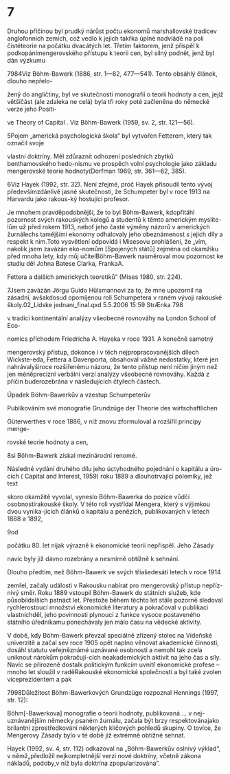# 7

Druhou příčinou byl prudký nárůst počtu ekonomů marshallovské tradicev anglofonních zemích, což vedlo k jejich takřka úplné nadvládě na poli čistéteorie na počátku dvacátých let. Třetím faktorem, jenž přispěl k podkopánímengerovského přístupu k teorii cen, byl silný podnět, jenž byl dán výzkumu

7984Viz Böhm-Bawerk (1886, str. 1—82, 477—541). Tento obsáhlý článek, dlouho nepřelo-

žený do angličtiny, byl ve skutečnosti monografií o teorii hodnoty a cen, jejíž většíčást (ale zdaleka ne celá) byla tři roky poté začleněna do německé verze jeho Positi-

ve Theory of Capital . Viz Böhm-Bawerk (1959, sv. 2, str. 121—56).

5Pojem „americká psychologická škola“ byl vytvořen Fetterem, který tak označil svoje

vlastní doktríny. Měl zdůraznit odhození posledních zbytků benthamovského hedo-nismu ve prospěch volní psychologie jako základu mengerovské teorie hodnoty(Dorfman 1969, str. 361—62, 385).

6Viz Hayek (1992, str. 32). Není zřejmé, proč Hayek přisoudil tento vývoj předevšímzdánlivě jasné skutečnosti, že Schumpeter byl v roce 1913 na Harvardu jako rakous-ký hostující profesor.

Je mnohem pravděpodobnější, že to byl Böhm-Bawerk, kdopřitáhl pozornost svých rakouských kolegů a studentů k těmto americkým myslite-lům už před rokem 1913, neboť jeho časté výměny názorů v amerických žurnálechs tamějšími ekonomy odhalovaly jeho obeznámenost s jejich díly a respekt k nim.Toto vysvětlení odpovídá i Misesovu prohlášení, že „vím, nakolik jsem zavázán eko-nomům [Spojených států] zejména od okamžiku před mnoha lety, kdy můj učitelBöhm-Bawerk nasměroval mou pozornost ke studiu děl Johna Batese Clarka, FrankaA.

Fettera a dalších amerických teoretiků“ (Mises 1980, str. 224).

7Jsem zavázán Jörgu Guido Hülsmannovi za to, že mne upozornil na zásadní, avšakdosud opomíjenou roli Schumpetera v raném vývoji rakouské školy.02_Lidske jednani_final.qxd 5.5.2006 15:59 StrÆnka 798

v tradici kontinentální analýzy všeobecné rovnováhy na London School of Eco-

nomics příchodem Friedricha A. Hayeka v roce 1931. A konečně samotný

mengerovský přístup, dokonce i v těch nejpropracovanějších dílech Wickste-eda, Fettera a Davenporta, obsahoval vážné nedostatky, které jen nahrávalyširoce rozšířenému názoru, že tento přístup není ničím jiným než jen méněprecizní verbální verzí analýzy všeobecné rovnováhy. Každá z příčin buderozebrána v následujících čtyřech částech.

Úpadek Böhm-Bawerkův a vzestup Schumpeterův

Publikováním své monografie Grundzüge der Theorie des wirtschaftlichen

Güterwerthes v roce 1886, v níž znovu zformuloval a rozšířil principy menge-

rovské teorie hodnoty a cen,

8si Böhm-Bawerk získal mezinárodní renomé.

Následné vydání druhého dílu jeho úctyhodného pojednání o kapitálu a úro-cích ( Capital and Interest, 1959) roku 1889 a dlouhotrvající polemiky, jež text

skoro okamžitě vyvolal, vyneslo Böhm-Bawerka do pozice vůdčí osobnostirakouské školy. V této roli vystřídal Mengera, který s výjimkou dvou vynika-jících článků o kapitálu a penězích, publikovaných v letech 1888 a 1892,

9od

počátku 80. let nijak výrazně k ekonomické teorii nepřispěl. Jeho Zásady

navíc byly již dávno rozebrány a nesmírně obtížně k sehnání.

Dlouho předtím, než Böhm-Bawerk ve svých třiašedesáti letech v roce 1914

zemřel, začaly události v Rakousku nabírat pro mengerovský přístup nepříz-nivý směr. Roku 1889 vstoupil Böhm-Bawerk do státních služeb, kde působildalších patnáct let. Přestože během těchto let stále pozorně sledoval rychlerostoucí množství ekonomické literatury a pokračoval v publikaci vlastníchděl, jeho povinnosti plynoucí z funkce vysoce postaveného státního úředníkamu ponechávaly jen málo času na vědecké aktivity.

V době, kdy Böhm-Bawerk převzal speciálně zřízený stolec na Vídeňské univerzitě a začal sev roce 1905 opět naplno věnovat akademické činnosti, dosáhl statutu veřejněznámé uznávané osobnosti a nemohl tak zcela uniknout nárokům pokračují-cích neakademických aktivit na jeho čas a síly. Navíc se přirozeně dostalk politickým funkcím uvnitř ekonomické profese – mnoho let sloužil v raděRakouské ekonomické společnosti a byl také zvolen viceprezidentem a pak

7998Důležitost Böhm-Bawerkových Grundzüge rozpoznal Hennings (1997, str. 12):

Böhm[-Bawerkova] monografie o teorii hodnoty, publikovaná … v nej-uznávanějším německy psaném žurnálu, začala být brzy respektovánajako brilantní zprostředkování některých klíčových pohledů skupiny. O tovíce, že Mengerovy Zásady bylo v té době již extrémně obtížné sehnat.

Hayek (1992, sv. 4, str. 112) odkazoval na „Böhm-Bawerkův oslnivý výklad“, v němž„předložil nejkompletnější verzi nové doktríny, včetně zákona nákladů, podoby,v níž byla doktrína zpopularizována“.
